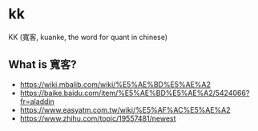 # kk

KK (寬客, kuanke, the word for quant in chinese)

## What is 寬客?

* https://wiki.mbalib.com/wiki/%E5%AE%BD%E5%AE%A2
* https://baike.baidu.com/item/%E5%AE%BD%E5%AE%A2/5424066?fr=aladdin
* https://www.easyatm.com.tw/wiki/%E5%AF%AC%E5%AE%A2
* https://www.zhihu.com/topic/19557481/newest
